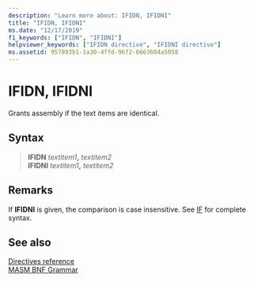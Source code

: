 ```yaml
---
description: "Learn more about: IFIDN, IFIDNI"
title: "IFIDN, IFIDNI"
ms.date: "12/17/2019"
f1_keywords: ["IFIDN", "IFIDNI"]
helpviewer_keywords: ["IFIDN directive", "IFIDNI directive"]
ms.assetid: 957893b1-1a30-4ffd-96f2-6663604a5058
---
```

# IFIDN, IFIDNI

Grants assembly if the text items are identical.

## Syntax

> **IFIDN** *textitem1*__,__ *textitem2*\
> **IFIDNI** *textitem1*__,__ *textitem2*

## Remarks

If **IFIDNI** is given, the comparison is case insensitive. See [IF](if-masm.md) for complete syntax.

## See also

[Directives reference](directives-reference.md)\
[MASM BNF Grammar](masm-bnf-grammar.md)
